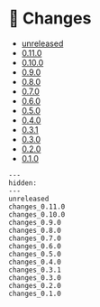 # 📝 Changes

* [unreleased](unreleased.md)
* [0.11.0](changes_0.11.0.md)
* [0.10.0](changes_0.10.0.md)
* [0.9.0](changes_0.9.0.md)
* [0.8.0](changes_0.8.0.md)
* [0.7.0](changes_0.7.0.md)
* [0.6.0](changes_0.6.0.md)
* [0.5.0](changes_0.5.0.md)
* [0.4.0](changes_0.4.0.md)
* [0.3.1](changes_0.3.1.md)
* [0.3.0](changes_0.3.0.md)
* [0.2.0](changes_0.2.0.md)
* [0.1.0](changes_0.1.0.md)

```{toctree}
---
hidden:
---
unreleased
changes_0.11.0
changes_0.10.0
changes_0.9.0
changes_0.8.0
changes_0.7.0
changes_0.6.0
changes_0.5.0
changes_0.4.0
changes_0.3.1
changes_0.3.0
changes_0.2.0
changes_0.1.0
